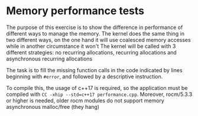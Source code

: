 # Memory performance tests

The purpose of this exercise is to show the difference in performance of different ways to manage the memory.
The kernel does the same thing in two different ways, on the one hand it will use coalesced memory accesses while in another circumstance it won't
The kernel will be called with 3 different strategies: no recurring allocations, recurring allocations and asynchronous recurring allocations

The task is to fill the missing function calls in the code indicated by lines beginning with `#error`, and followed by a descriptive instruction.

To compile this, the usage of c++17 is required, so the application must be compiled with `CC -xhip --std=c++17 performance.cpp`. Moreover, rocm/5.3.3 or higher is needed, older rocm modules do not support memory asynchronous malloc/free (they hang)
